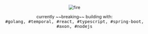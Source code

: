 <p align="center">
</p>
<p align="center">
      <img src="https://github.com/user-attachments/assets/55de6a36-488c-47de-a2d0-d7cde1760014" alt="fire">
</p>
<p align="center">
  currently ~~breaking~~ building with:
  <br>
  <samp>#golang, #temporal, #react, #typescript, #spring-boot, #axon, #nodejs</samp>
</p>
